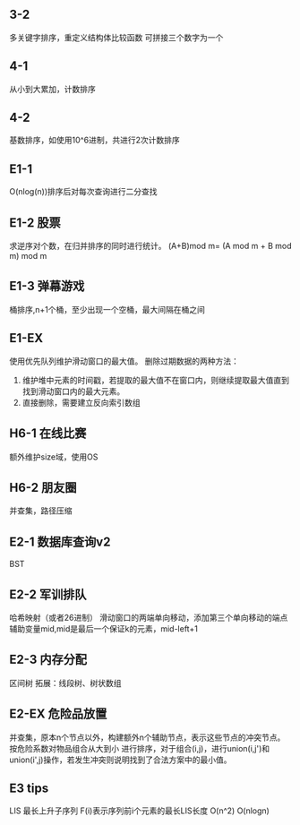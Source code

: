 ## 3-2
多关键字排序，重定义结构体比较函数
可拼接三个数字为一个

## 4-1
从小到大累加，计数排序

## 4-2
基数排序，如使用10^6进制，共进行2次计数排序

## E1-1
O(nlog(n))排序后对每次查询进行二分查找

## E1-2 股票
求逆序对个数，在归并排序的同时进行统计。
(A+B)mod m= (A mod m + B mod m) mod m

## E1-3 弹幕游戏
桶排序,n+1个桶，至少出现一个空桶，最大间隔在桶之间

## E1-EX
使用优先队列维护滑动窗口的最大值。
删除过期数据的两种方法：
1. 维护堆中元素的时间戳，若提取的最大值不在窗口内，则继续提取最大值直到找到滑动窗口内的最大元素。
2. 直接删除，需要建立反向索引数组

## H6-1 在线比赛
额外维护size域，使用OS

## H6-2 朋友圈
并查集，路径压缩

## E2-1 数据库查询v2
BST

## E2-2 军训排队
哈希映射（或者26进制）
滑动窗口的两端单向移动，添加第三个单向移动的端点
辅助变量mid,mid是最后一个保证k的元素，mid-left+1

## E2-3 内存分配
区间树
拓展：线段树、树状数组

## E2-EX 危险品放置
并查集，原本n个节点以外，构建额外n个辅助节点，表示这些节点的冲突节点。按危险系数对物品组合从大到小
进行排序，对于组合(i,j)，进行union(i,j')和union(i',j)操作，若发生冲突则说明找到了合法方案中的最小值。

## E3 tips
LIS 最长上升子序列 F(i)表示序列前i个元素的最长LIS长度
O(n^2) O(nlogn)

